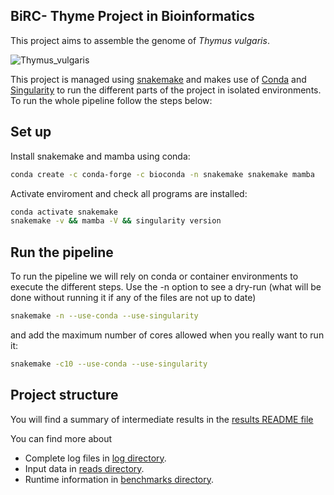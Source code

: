 ## BiRC- Thyme Project in Bioinformatics

This project aims to assemble the genome of *Thymus vulgaris*. 

![Thymus_vulgaris](https://upload.wikimedia.org/wikipedia/commons/9/96/Planta_de_tomillo.jpg)

This project is managed using [snakemake](https://snakemake.readthedocs.io/en/stable/) and makes use of [Conda](https://docs.conda.io/en/latest/) and [Singularity](https://sylabs.io/docs/) to run the different parts of the project in isolated environments. To run the whole pipeline follow the steps 
below: 

## Set up

Install snakemake and mamba using conda: 

```bash
conda create -c conda-forge -c bioconda -n snakemake snakemake mamba
```

Activate enviroment and check all programs are installed:

```bash
conda activate snakemake
snakemake -v && mamba -V && singularity version
```

## Run the pipeline

To run the pipeline we will rely on conda or container environments to execute the different steps. Use the -n option to see a dry-run (what will be done without running it if any of the files are not up to date)

```bash
snakemake -n --use-conda --use-singularity
```

and add the maximum number of cores allowed when you really want to run it:

```bash
snakemake -c10 --use-conda --use-singularity
```

## Project structure

You will find a summary of intermediate results in the [results README file](results/README)

You can find more about
- Complete log files in [log directory](logs/README).
- Input data in [reads directory](reads/README).
- Runtime information in [benchmarks directory](benchmarks/README).

